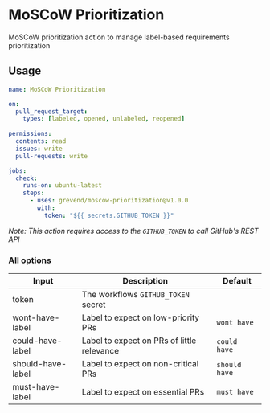 # MoSCoW Prioritization

MoSCoW prioritization action to manage label-based requirements prioritization

## Usage

```yml
name: MoSCoW Prioritization

on:
  pull_request_target:
    types: [labeled, opened, unlabeled, reopened]
    
permissions:
  contents: read
  issues: write
  pull-requests: write

jobs:
  check:
    runs-on: ubuntu-latest
    steps:
      - uses: grevend/moscow-prioritization@v1.0.0
        with:
          token: "${{ secrets.GITHUB_TOKEN }}"
```

_Note: This action requires access to the `GITHUB_TOKEN` to call GitHub's REST API_

### All options

Input | Description | Default
--- | --- | ---
token | The workflows `GITHUB_TOKEN` secret |
wont-have-label | Label to expect on low-priority PRs | `wont have`
could-have-label | Label to expect on PRs of little relevance | `could have`
should-have-label | Label to expect on non-critical PRs | `should have`
must-have-label | Label to expect on essential PRs | `must have`